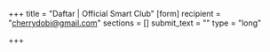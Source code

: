 +++
title = "Daftar | Official Smart Club"
[form]
recipient = "cherrydobi@gmail.com"
sections = []
submit_text = ""
type = "long"

+++
